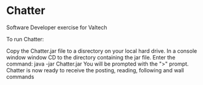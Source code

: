 Chatter
=======

Software Developer exercise for Valtech


To run Chatter:

Copy the Chatter.jar file to a disrectory on your local hard drive.
In a console window window CD to the directory containing the jar file.
Enter the command: java -jar Chatter.jar
You will be prompted with the ">" prompt.
Chatter is now ready to receive the posting, reading, following and wall commands

